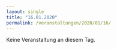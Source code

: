 ```yaml
---
layout: single
title: "16.01.2020"
permalink: /veranstaltungen/2020/01/16/
---
```


Keine Veranstaltung an diesem Tag.
